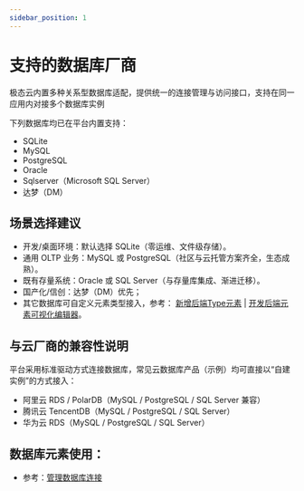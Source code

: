 ```yaml
---
sidebar_position: 1
---
```


# 支持的数据库厂商

极态云内置多种关系型数据库适配，提供统一的连接管理与访问接口，支持在同一应用内对接多个数据库实例

下列数据库均已在平台内置支持：

- SQLite
- MySQL
- PostgreSQL
- Oracle
- Sqlserver（Microsoft SQL Server）
- 达梦（DM）

## 场景选择建议


- 开发/桌面环境：默认选择 SQLite（零运维、文件级存储）。
- 通用 OLTP 业务：MySQL 或 PostgreSQL（社区与云托管方案齐全，生态成熟）。
- 既有存量系统：Oracle 或 SQL Server（与存量库集成、渐进迁移）。
- 国产化/信创：达梦（DM）优先；
- 其它数据库可自定义元素类型接入，参考： [新增后端Type元素](../../extguide/后端/新增后端Type元素.md) | [开发后端元素可视化编辑器](../../extguide/后端/开发后端元素可视化编辑器.md)。

## 与云厂商的兼容性说明

平台采用标准驱动方式连接数据库，常见云数据库产品（示例）均可直接以“自建实例”的方式接入：

- 阿里云 RDS / PolarDB（MySQL / PostgreSQL / SQL Server 兼容）
- 腾讯云 TencentDB（MySQL / PostgreSQL / SQL Server）
- 华为云 RDS（MySQL / PostgreSQL / SQL Server）

## 数据库元素使用：

- 参考：[管理数据库连接](./管理数据库连接)

